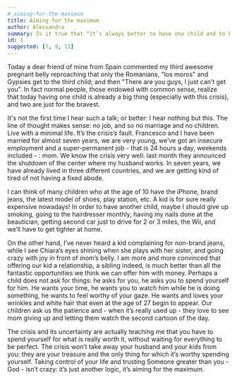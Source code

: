```yaml
---
# aiming-for-the-maximum
title: Aiming for the maximum
author: Alessandra
summary: Is it true that “it’s always better to have one child and to bring him up well, than to have many and not be able to offer them many opportunities”?
id: 1
suggested: [7, 9, 11]
---
```


Today a dear friend of mine from Spain commented my third awesome pregnant belly reproaching that only the Romanians, "los moros" and Gypsies get to the third child; and then "There are you guys, I just can’t get you". In fact normal people, those endowed with common sense, realize that today having one child is already a big thing (especially with this crisis), and two are just for the bravest.

It's not the first time I hear such a talk; or better: I hear nothing but this. The line of thought makes sense: no job, and so no marriage and no children. Live with a minimal life. It’s the crisis’s fault. Francesco and I have been married for almost seven years, we are very young, we’ve got an insecure employment and a super-permanent job - that is 24 hours a day, weekends included - : mom. We know the crisis very well: last month they announced the shutdown of the center where my husband works. In seven years, we have already lived in three different countries, and we are getting kind of tired of not having a fixed abode.

I can think of many children who at the age of 10 have the iPhone, brand jeans, the latest model of shoes, play station, etc. A kid is for sure really expensive nowadays! In order to have another child, maybe I should give up smoking, going to the hairdresser monthly, having my nails done at the beautician, getting second car just to drive for 2 or 3 miles, the Wii, and we’ll have to get tighter at home.

On the other hand, I’ve never heard a kid complaining for non-brand jeans, while I see Chiara’s eyes shining when she plays with her sister, and going crazy with joy in front of mom’s belly. I am more and more convinced that offering our kid a relationship, a sibling indeed, is much better than all the fantastic opportunities we think we can offer him with money. Perhaps a child does not ask for things: he asks for you, he asks you to spend yourself for him. He wants your time, he wants you to watch him while he is doing something, he wants to feel worthy of your gaze. He wants and loves your wrinkles and white hair that even at the age of 27 begin to appear. Our children ask us the patience and - when it’s really used up - they love to see mom giving up and letting them watch the second cartoon of the day.

The crisis and its uncertainty are actually teaching me that you have to spend yourself for what is really worth it, without waiting for everything to be perfect. The crisis won’t take away your husband and your kids from you: they are your treasure and the only thing for which it’s worthy spending yourself. Taking control of your life and trusting Someone greater than you - God - isn’t crazy: it’s just another logic, it’s aiming for the maximum.
